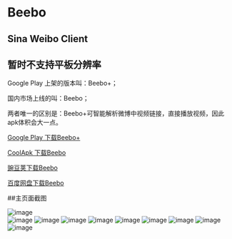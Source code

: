 Beebo
=====

Sina Weibo Client
-----------------
暂时不支持平板分辨率
-----------------
Google Play 上架的版本叫：Beebo+；

国内市场上线的叫：Beebo；

两者唯一的区别是：Beebo+可智能解析微博中视频链接，直接播放视频，因此apk体积会大一点。

[Google Play 下载Beebo+](https://play.google.com/store/apps/details?id=org.zarroboogs.weibo.plus)

[CoolApk 下载Beebo](http://coolapk.com/apk/org.zarroboogs.weibo)

[豌豆荚下载Beebo](http://www.wandoujia.com/apps/org.zarroboogs.weibo)

[百度网盘下载Beebo](http://yun.baidu.com/s/1eQGOhKQ)

##主页面截图

![image](https://github.com/andforce/Beebo/blob/master/screenshot/DFG_2015-01-12-09-38-48.png)  
![image](https://github.com/andforce/Beebo/blob/master/screenshot/DFG_2015-01-12-09-39-45.png) 
![image](https://github.com/andforce/Beebo/blob/master/screenshot/DFG_2015-01-12-09-40-38.png)
![image](https://github.com/andforce/Beebo/blob/master/screenshot/DFG_2015-01-12-09-38-57.png) 
![image](https://github.com/andforce/Beebo/blob/master/screenshot/DFG_2015-01-12-09-39-50.png)
![image](https://github.com/andforce/Beebo/blob/master/screenshot/DFG_2015-01-12-13-17-59.png)
![image](https://github.com/andforce/Beebo/blob/master/screenshot/DFG_2015-01-12-09-39-05.png) 
![image](https://github.com/andforce/Beebo/blob/master/screenshot/DFG_2015-01-12-09-39-55.png)
![image](https://github.com/andforce/Beebo/blob/master/screenshot/DFG_2015-01-12-09-39-41.png) 
![image](https://github.com/andforce/Beebo/blob/master/screenshot/DFG_2015-01-12-09-39-59.png)


